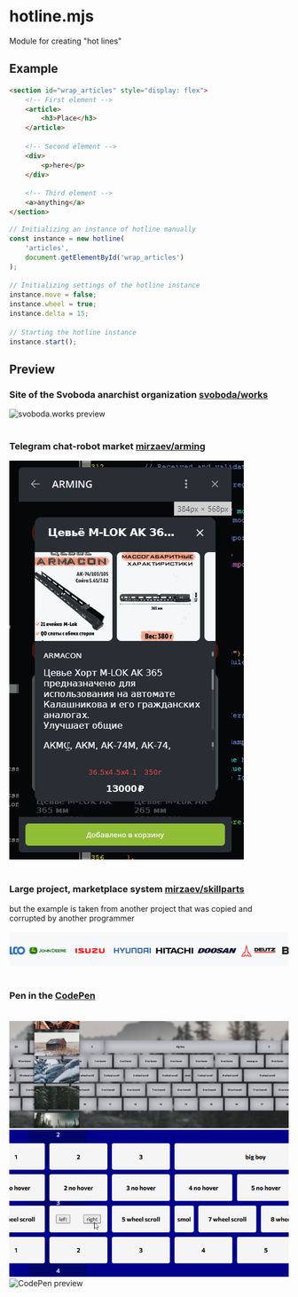 # hotline.mjs
Module for creating "hot lines"

## Example
```html
<section id="wrap_articles" style="display: flex">
    <!-- First element -->
    <article>
        <h3>Place</h3>
    </article>

    <!-- Second element -->
    <div>
        <p>here</p>
    </div>

    <!-- Third element -->
    <a>anything</a>
</section>
```
```js
// Initializing an instance of hotline manually
const instance = new hotline(
    'articles', 
    document.getElementById('wrap_articles')
);
        
// Initializing settings of the hotline instance
instance.move = false;
instance.wheel = true;
instance.delta = 15;

// Starting the hotline instance
instance.start();
```

## Preview
### Site of the Svoboda anarchist organization [svoboda/works](https://git.mirzaev.sexy/svoboda/works)
![svoboda.works preview](preview/24.gif)<br><br>
### Telegram chat-robot market [mirzaev/arming](https://git.mirzaev.sexy/mirzaev/arming)
![ARMING preview](preview/5.gif)<br><br>
### Large project, marketplace system [mirzaev/skillparts](https://git.mirzaev.sexy/mirzaev/skillparts)
but the example is taken from another project that was copied and corrupted by another programmer<br><br>
![SkillParts preview](preview/8.gif)<br><br>
### Pen in the [CodePen](https://codepen.io/mirzaev-sexy/pen/gOzBZOP)<br><br>
![CodePen preview](preview/2024-11-27%2021_48_32-hotline.mjs.png)
![CodePen preview](preview/17.gif)
![CodePen preview](preview/6.gif)